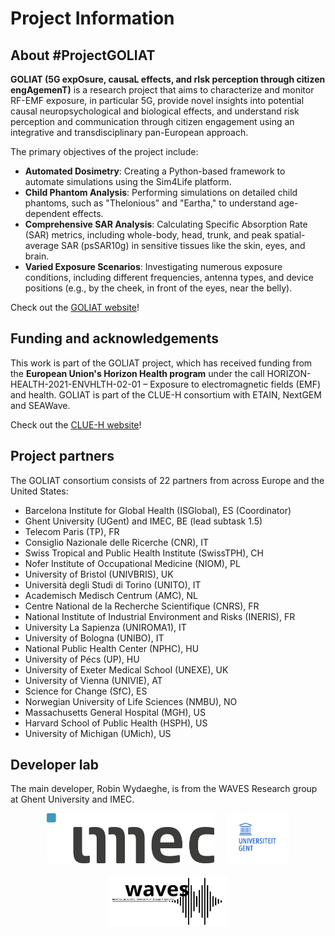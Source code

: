 # Project Information

## About #ProjectGOLIAT

**GOLIAT (5G expOsure, causaL effects, and rIsk perception through citizen engAgemenT)** is a research project that aims to characterize and monitor RF-EMF exposure, in particular 5G, provide novel insights into potential causal neuropsychological and biological effects, and understand risk perception and communication through citizen engagement using an integrative and transdisciplinary pan-European approach.

The primary objectives of the project include:

-   **Automated Dosimetry**: Creating a Python-based framework to automate simulations using the Sim4Life platform.
-   **Child Phantom Analysis**: Performing simulations on detailed child phantoms, such as "Thelonious" and "Eartha," to understand age-dependent effects.
-   **Comprehensive SAR Analysis**: Calculating Specific Absorption Rate (SAR) metrics, including whole-body, head, trunk, and peak spatial-average SAR (psSAR10g) in sensitive tissues like the skin, eyes, and brain.
-   **Varied Exposure Scenarios**: Investigating numerous exposure conditions, including different frequencies, antenna types, and device positions (e.g., by the cheek, in front of the eyes, near the belly).

Check out the [GOLIAT website](https://projectgoliat.eu/)!

## Funding and acknowledgements

This work is part of the GOLIAT project, which has received funding from the **European Union's Horizon Health program** under the call HORIZON-HEALTH-2021-ENVHLTH-02-01 – Exposure to electromagnetic fields (EMF) and health. GOLIAT is part of the CLUE-H consortium with ETAIN, NextGEM and SEAWave.

Check out the [CLUE-H website](https://www.emf-health-cluster.eu/)!

## Project partners

The GOLIAT consortium consists of 22 partners from across Europe and the United States:

-   Barcelona Institute for Global Health (ISGlobal), ES (Coordinator)
-   Ghent University (UGent) and IMEC, BE (lead subtask 1.5)
-   Telecom Paris (TP), FR
-   Consiglio Nazionale delle Ricerche (CNR), IT
-   Swiss Tropical and Public Health Institute (SwissTPH), CH
-   Nofer Institute of Occupational Medicine (NIOM), PL
-   University of Bristol (UNIVBRIS), UK
-   Università degli Studi di Torino (UNITO), IT
-   Academisch Medisch Centrum (AMC), NL
-   Centre National de la Recherche Scientifique (CNRS), FR
-   National Institute of Industrial Environment and Risks (INERIS), FR
-   University La Sapienza (UNIROMA1), IT
-   University of Bologna (UNIBO), IT
-   National Public Health Center (NPHC), HU
-   University of Pécs (UP), HU
-   University of Exeter Medical School (UNEXE), UK
-   University of Vienna (UNIVIE), AT
-   Science for Change (SfC), ES
-   Norwegian University of Life Sciences (NMBU), NO
-   Massachusetts General Hospital (MGH), US
-   Harvard School of Public Health (HSPH), US
-   University of Michigan (UMich), US

## Developer lab

The main developer, Robin Wydaeghe, is from the WAVES Research group at Ghent University and IMEC.

<div style="display: flex; justify-content: center; align-items: center; gap: 20px; flex-wrap: wrap;">
    <img src="../img/imec.png" alt="imec" style="height: 80px; object-fit: contain;">
    <img src="../img/ugent.png" alt="ugent" style="height: 80px; object-fit: contain;">
    <img src="../img/waves.svg" alt="waves" style="height: 80px; object-fit: contain;">
</div>
